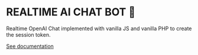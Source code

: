 # REALTIME AI CHAT BOT 🤖

Realtime OpenAI Chat implemented with vanilla JS and vanilla PHP to create the session token.


[See documentation](https://platform.openai.com/docs/guides/realtime)